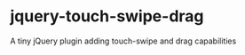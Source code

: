 jquery-touch-swipe-drag
=======================

A tiny jQuery plugin adding touch-swipe and drag capabilities
